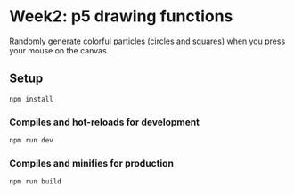 # Week2: p5 drawing functions

Randomly generate colorful particles (circles and squares) when you press your mouse on the canvas.

## Setup

```bash
npm install
```

### Compiles and hot-reloads for development

```bash
npm run dev
```

### Compiles and minifies for production

```bash
npm run build
```
